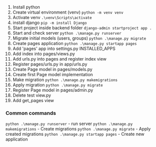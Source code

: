 1. Install python
2. Create virtual environment (venv) `python -m venv venv`
3. Activate venv `.\venv\Scripts\activate`
4. install django `pip -m install Django`
5. Start project inside backend folder `django-admin startproject app .`
6. Start and check server `python .\manage.py runserver`
7. Migrate initial models (users, groups) `python .\manage.py migrate`
8. Create pages application `python .\manage.py startapp pages`
9. Add 'pages' app into settings.py INSTALLED_APPS
10. Add index into pages/views.py
10. Add urls.py into pages and register index view
11. Register pages/urls.py in app/urls.py
12. Create Page model in pages/models.py
13. Create first Page model implementation
14. Make migration `python .\manage.py makemigrations`
15. Apply migration `python .\manage.py migrate`
16. Register Page model in pages/admin.py 
17. Delete test view.py
18. Add get_pages view

### Common commands
`python .\manage.py runserver` - run server
`python .\manage.py makemigrations` - Create migrations 
`python .\manage.py migrate` - Apply created migrations
`python .\manage.py startapp pages` - Create new application